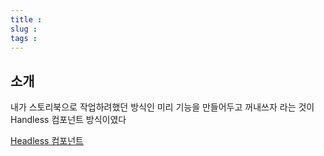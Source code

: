 ```yaml
---
title :
slug :
tags :
---
```

## 소개


내가 스토리북으로 작업하려했던 방식인
미리 기능을 만들어두고 꺼내쓰자 라는 것이
Handless 컴포넌트 방식이였다

[Headless 컴포넌트](https://www.howdy-mj.me/design/headless-components)